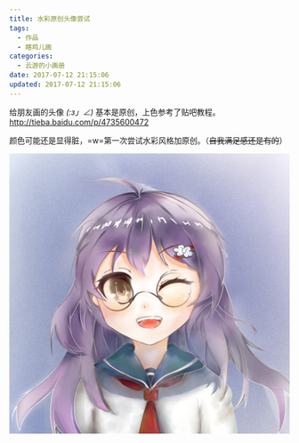 ```yaml
---
title: 水彩原创头像尝试
tags:
  - 作品
  - 瞎鸡儿画
categories:
  - 云游的小画册
date: 2017-07-12 21:15:06
updated: 2017-07-12 21:15:06
---
```


给朋友画的头像 _(:з」∠)_
基本是原创，上色参考了贴吧教程。
http://tieba.baidu.com/p/4735600472

颜色可能还是显得脏，=w=第一次尝试水彩风格加原创。（<del>自我满足感还是有的</del>）

![头像](/source/images/draw/duo-water-2.jpg)